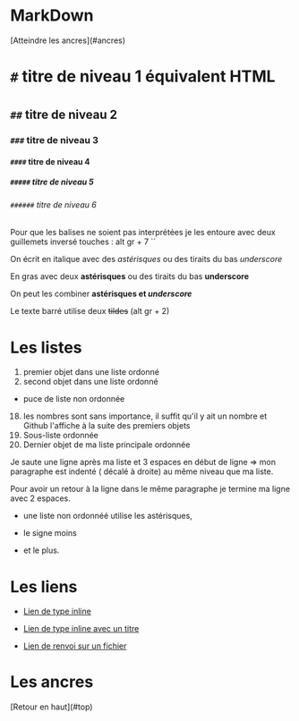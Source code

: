 # MarkDown  
<a name="top">
[Atteindre les ancres](#ancres)

# `#` titre de niveau 1 équivalent HTML <h1></h1>
## `##` titre de niveau 2
###  `###` titre de niveau 3
#### `####` titre de niveau 4
##### `#####` titre de niveau 5
###### `######` titre de niveau 6

Pour que les balises ne soient pas interprétées je les entoure avec deux guillemets inversé touches : alt gr + 7 ``

On écrit en italique avec des *astérisques* ou des tiraits du bas _underscore_

En gras avec deux **astérisques** ou des tiraits du bas __underscore__

On peut les combiner **astérisques et _underscore_**

Le texte barré utilise deux ~~tildes~~ (alt gr + 2)

# Les listes

1. premier objet dans une liste ordonné
2. second objet dans une liste ordonné
  * puce de liste non ordonnée
18. les nombres sont sans importance, il suffit qu'il y ait un nombre et Github l'affiche à la  suite des premiers objets
  18. Sous-liste ordonnée
4. Dernier objet de ma liste principale ordonnée

  Je saute une ligne après ma liste et 3 espaces en début de ligne => mon paragraphe est indenté ( décalé à droite) au même niveau que ma liste.

  Pour avoir un retour à la ligne dans le même paragraphe je termine ma ligne avec 2 espaces.  

  * une liste non ordonnéé utilise les astérisques,
  - le signe moins
  + et le plus.

# Les liens

  * [Lien de type inline](https://www.google.com)

  * [Lien de type inline avec un titre](https://www.google.com "Accueil de Google")

  * [Lien de renvoi sur un fichier](supports/github_gikraken.md)

# Les ancres

<a name="ancres">
[Retour en haut](#top)
